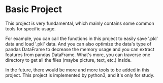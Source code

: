# Basic Project
This project is very fundamental, which mainly contains some common tools for specific usage.

For example, you can call the functions in this project to easily save '.pkl' data and load '.pkl' data. And you can also optimize the data's type of pandas DataFrame to decrease the memory usage and you can extract features from pandas DataFrame. What's more, you can traverse one directory to get all the files (maybe picture, text, etc.) inside.

In the future, there would be more and more tools to be added in this project. This project is implemented by python3, and it's only for study. 